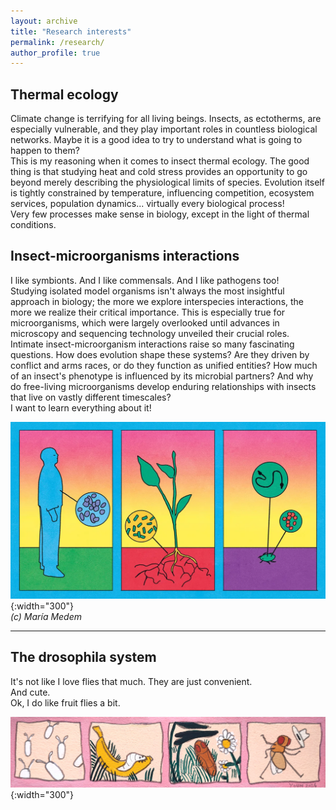 ```yaml
---
layout: archive
title: "Research interests"
permalink: /research/
author_profile: true
---
```


## Thermal ecology

Climate change is terrifying for all living beings. Insects, as ectotherms, are especially vulnerable, and they play important roles in countless biological networks. Maybe it is a good idea to try to understand what is going to happen to them?  
This is my reasoning when it comes to insect thermal ecology. The good thing is that studying heat and cold stress provides an opportunity to go beyond merely describing the physiological limits of species. Evolution itself is tightly constrained by temperature, influencing competition, ecosystem services, population dynamics... virtually every biological process!  
Very few processes make sense in biology, except in the light of thermal conditions.

## Insect-microorganisms interactions

I like symbionts. And I like commensals. And I like pathogens too!  
Studying isolated model organisms isn't always the most insightful approach in biology; the more we explore interspecies interactions, the more we realize their critical importance. This is especially true for microorganisms, which were largely overlooked until advances in microscopy and sequencing technology unveiled their crucial roles.  
Intimate insect-microorganism interactions raise so many fascinating questions. How does evolution shape these systems? Are they driven by conflict and arms races, or do they function as unified entities? How much of an insect's phenotype is influenced by its microbial partners? And why do free-living microorganisms develop enduring relationships with insects that live on vastly different timescales?  
I want to learn everything about it!

![](/images/microbiota_medem.webp){:width="300"}  
*(c) María Medem*

___

## The drosophila system

It's not like I love flies that much. They are just convenient.  
And cute.  
Ok, I do like fruit flies a bit.

![](/images/life_of_flies.jpg){:width="300"}  